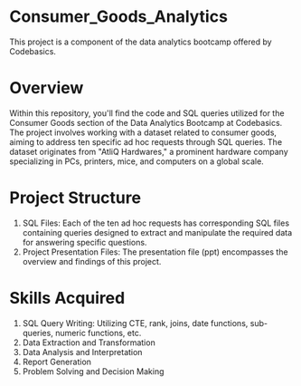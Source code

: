 # Consumer_Goods_Analytics
This project is a component of the data analytics bootcamp offered by Codebasics.
# Overview
Within this repository, you'll find the code and SQL queries utilized for the Consumer Goods section of the Data Analytics Bootcamp at Codebasics. The project involves working with a dataset related to consumer goods, aiming to address ten specific ad hoc requests through SQL queries. The dataset originates from "AtliQ Hardwares," a prominent hardware company specializing in PCs, printers, mice, and computers on a global scale.
# Project Structure
1) SQL Files: Each of the ten ad hoc requests has corresponding SQL files containing queries designed to extract and manipulate the required data for answering specific questions.
2) Project Presentation Files: The presentation file (ppt) encompasses the overview and findings of this project.
# Skills Acquired
1) SQL Query Writing: Utilizing CTE, rank, joins, date functions, sub-queries, numeric functions, etc.
2) Data Extraction and Transformation
3) Data Analysis and Interpretation
4) Report Generation
5) Problem Solving and Decision Making
